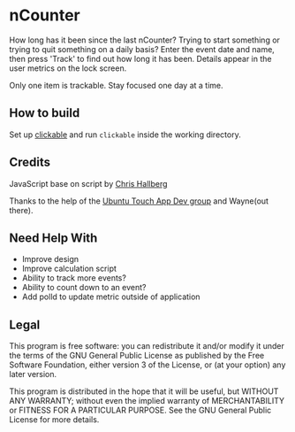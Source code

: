 # nCounter

How long has it been since the last nCounter? Trying to start something or trying to quit something on a daily basis? Enter the event date and name, then press 'Track' to find out how long it has been. Details appear in the user metrics on the lock screen.

Only one item is trackable. Stay focused one day at a time.

## How to build

Set up [clickable](https://github.com/bhdouglass/clickable) and run `clickable` inside the working directory.

## Credits

JavaScript base on script by [Chris Hallberg](https://javascriptsource.com/days-since/)

Thanks to the help of the [Ubuntu Touch App Dev group](https://t.me/UbuntuAppDevEN) and Wayne(out there).

## Need Help With

* Improve design
* Improve calculation script
* Ability to track more events?
* Ability to count down to an event?
* Add polld to update metric outside of application

## Legal

This program is free software: you can redistribute it and/or modify
it under the terms of the GNU General Public License as published by
the Free Software Foundation, either version 3 of the License, or
(at your option) any later version.

This program is distributed in the hope that it will be useful,
but WITHOUT ANY WARRANTY; without even the implied warranty of
MERCHANTABILITY or FITNESS FOR A PARTICULAR PURPOSE.  See the
GNU General Public License for more details.
